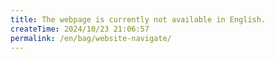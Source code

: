 ```yaml
---
title: The webpage is currently not available in English.
createTime: 2024/10/23 21:06:57
permalink: /en/bag/website-navigate/
---
```

